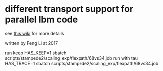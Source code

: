 # different transport support for parallel lbm code

see [this wiki](https://github.iu.edu/IUPUI-CS-HPC/data_broker_lammps/wiki) for more details

written by Feng Li at 2017

run keep 
    HAS_KEEP=1 sbatch scripts/stampede2/scaling_exp/flexpath/68vs34.job
run with tau
    HAS_TRACE=1 sbatch scripts/stampede2/scaling_exp/flexpath/68vs34.job


